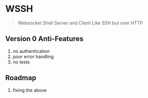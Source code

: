 # WSSH

> Websocket Shell Server and Client
> Like SSH but over HTTP

## Version 0 Anti-Features

1. no authentication
2. poor error handling
3. no tests

## Roadmap

1. fixing the above
